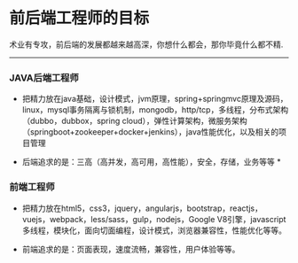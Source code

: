 # 前后端工程师的目标
>
术业有专攻，前后端的发展都越来越高深，你想什么都会，那你毕竟什么都不精.

---
### JAVA后端工程师
* 把精力放在java基础，设计模式，jvm原理，spring+springmvc原理及源码，linux，mysql事务隔离与锁机制，mongodb，http/tcp，多线程，分布式架构（dubbo，dubbox，spring cloud），弹性计算架构，微服务架构（springboot+zookeeper+docker+jenkins），java性能优化，以及相关的项目管理

* 后端追求的是：三高（高并发，高可用，高性能），安全，存储，业务等等 *


### 前端工程师
* 把精力放在html5，css3，jquery，angularjs，bootstrap，reactjs，vuejs，webpack，less/sass，gulp，nodejs，Google V8引擎，javascript多线程，模块化，面向切面编程，设计模式，浏览器兼容性，性能优化等等。

* 前端追求的是：页面表现，速度流畅，兼容性，用户体验等等。